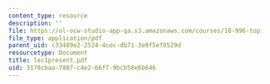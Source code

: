 ```yaml
---
content_type: resource
description: ''
file: https://ol-ocw-studio-app-qa.s3.amazonaws.com/courses/18-996-topics-in-theoretical-computer-science-internet-research-problems-spring-2002/3170cbaa7807c4e266f79bcb58e6b646_lec1present.pdf
file_type: application/pdf
parent_uid: c33489e2-2524-4cec-db71-3e9f5ef8529d
resourcetype: Document
title: lec1present.pdf
uid: 3170cbaa-7807-c4e2-66f7-9bcb58e6b646
---
```

